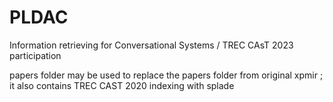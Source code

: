 # PLDAC
Information retrieving for Conversational Systems / TREC CAsT 2023 participation

papers folder may be used to replace the papers folder from original xpmir ; it also contains TREC CAST 2020 indexing with splade

